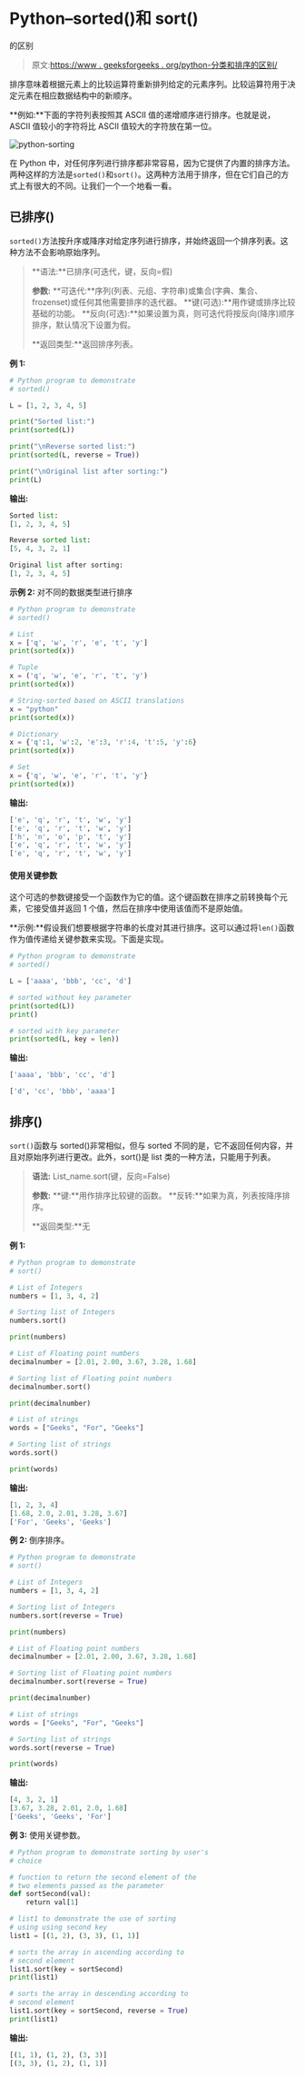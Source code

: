 # Python–sorted()和 sort()

的区别

> 原文:[https://www . geeksforgeeks . org/python-分类和排序的区别/](https://www.geeksforgeeks.org/python-difference-between-sorted-and-sort/)

排序意味着根据元素上的比较运算符重新排列给定的元素序列。比较运算符用于决定元素在相应数据结构中的新顺序。

**例如:**下面的字符列表按照其 ASCII 值的递增顺序进行排序。也就是说，ASCII 值较小的字符将比 ASCII 值较大的字符放在第一位。

![python-sorting](img/b90e4ce3815d98e502c2f3b64042a8db.png)

在 Python 中，对任何序列进行排序都非常容易，因为它提供了内置的排序方法。两种这样的方法是`sorted()`和`sort()`。这两种方法用于排序，但在它们自己的方式上有很大的不同。让我们一个一个地看一看。

## 已排序()

`sorted()`方法按升序或降序对给定序列进行排序，并始终返回一个排序列表。这种方法不会影响原始序列。

> **语法:**已排序(可迭代，键，反向=假)
> 
> **参数:**
> **可迭代:**序列(列表、元组、字符串)或集合(字典、集合、frozenset)或任何其他需要排序的迭代器。
> **键(可选):**用作键或排序比较基础的功能。
> **反向(可选):**如果设置为真，则可迭代将按反向(降序)顺序排序，默认情况下设置为假。
> 
> **返回类型:**返回排序列表。

**例 1:**

```py
# Python program to demonstrate
# sorted()

L = [1, 2, 3, 4, 5]

print("Sorted list:")
print(sorted(L))

print("\nReverse sorted list:")
print(sorted(L, reverse = True))

print("\nOriginal list after sorting:")
print(L)
```

**输出:**

```py
Sorted list:
[1, 2, 3, 4, 5]

Reverse sorted list:
[5, 4, 3, 2, 1]

Original list after sorting:
[1, 2, 3, 4, 5]

```

**示例 2:** 对不同的数据类型进行排序

```py
# Python program to demonstrate
# sorted()

# List 
x = ['q', 'w', 'r', 'e', 't', 'y'] 
print(sorted(x)) 

# Tuple 
x = ('q', 'w', 'e', 'r', 't', 'y') 
print(sorted(x))

# String-sorted based on ASCII translations 
x = "python"
print(sorted(x)) 

# Dictionary 
x = {'q':1, 'w':2, 'e':3, 'r':4, 't':5, 'y':6} 
print(sorted(x)) 

# Set 
x = {'q', 'w', 'e', 'r', 't', 'y'} 
print(sorted(x))
```

**输出:**

```py
['e', 'q', 'r', 't', 'w', 'y']
['e', 'q', 'r', 't', 'w', 'y']
['h', 'n', 'o', 'p', 't', 'y']
['e', 'q', 'r', 't', 'w', 'y']
['e', 'q', 'r', 't', 'w', 'y']

```

#### 使用关键参数

这个可选的参数键接受一个函数作为它的值。这个键函数在排序之前转换每个元素，它接受值并返回 1 个值，然后在排序中使用该值而不是原始值。

**示例:**假设我们想要根据字符串的长度对其进行排序。这可以通过将`len()`函数作为值传递给关键参数来实现。下面是实现。

```py
# Python program to demonstrate
# sorted()

L = ['aaaa', 'bbb', 'cc', 'd']

# sorted without key parameter
print(sorted(L))
print()

# sorted with key parameter
print(sorted(L, key = len))
```

**输出:**

```py
['aaaa', 'bbb', 'cc', 'd']

['d', 'cc', 'bbb', 'aaaa']

```

## 排序()

`sort()`函数与 sorted()非常相似，但与 sorted 不同的是，它不返回任何内容，并且对原始序列进行更改。此外，sort()是 list 类的一种方法，只能用于列表。

> **语法:** List_name.sort(键，反向=False)
> 
> **参数:**
> **键:**用作排序比较键的函数。
> **反转:**如果为真，列表按降序排序。
> 
> **返回类型:**无

**例 1:**

```py
# Python program to demonstrate
# sort()

# List of Integers 
numbers = [1, 3, 4, 2] 

# Sorting list of Integers 
numbers.sort() 

print(numbers) 

# List of Floating point numbers 
decimalnumber = [2.01, 2.00, 3.67, 3.28, 1.68] 

# Sorting list of Floating point numbers 
decimalnumber.sort() 

print(decimalnumber) 

# List of strings 
words = ["Geeks", "For", "Geeks"] 

# Sorting list of strings 
words.sort() 

print(words) 
```

**输出:**

```py
[1, 2, 3, 4]
[1.68, 2.0, 2.01, 3.28, 3.67]
['For', 'Geeks', 'Geeks']

```

**例 2:** 倒序排序。

```py
# Python program to demonstrate
# sort()

# List of Integers 
numbers = [1, 3, 4, 2] 

# Sorting list of Integers 
numbers.sort(reverse = True) 

print(numbers) 

# List of Floating point numbers 
decimalnumber = [2.01, 2.00, 3.67, 3.28, 1.68] 

# Sorting list of Floating point numbers 
decimalnumber.sort(reverse = True) 

print(decimalnumber) 

# List of strings 
words = ["Geeks", "For", "Geeks"] 

# Sorting list of strings 
words.sort(reverse = True) 

print(words) 
```

**输出:**

```py
[4, 3, 2, 1]
[3.67, 3.28, 2.01, 2.0, 1.68]
['Geeks', 'Geeks', 'For']

```

**例 3:** 使用关键参数。

```py
# Python program to demonstrate sorting by user's 
# choice 

# function to return the second element of the 
# two elements passed as the parameter 
def sortSecond(val): 
    return val[1]  

# list1 to demonstrate the use of sorting  
# using using second key  
list1 = [(1, 2), (3, 3), (1, 1)] 

# sorts the array in ascending according to  
# second element 
list1.sort(key = sortSecond)  
print(list1) 

# sorts the array in descending according to 
# second element 
list1.sort(key = sortSecond, reverse = True) 
print(list1) 
```

**输出:**

```py
[(1, 1), (1, 2), (3, 3)]
[(3, 3), (1, 2), (1, 1)]

```